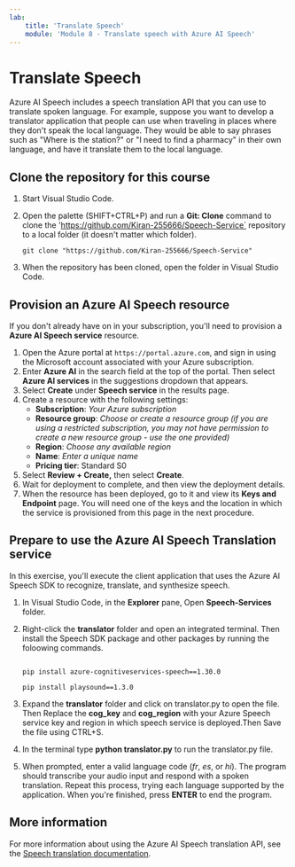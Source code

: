```yaml
---
lab:
    title: 'Translate Speech'
    module: 'Module 8 - Translate speech with Azure AI Speech'
---
```


# Translate Speech

Azure AI Speech includes a speech translation API that you can use to translate spoken language. For example, suppose you want to develop a translator application that people can use when traveling in places where they don't speak the local language. They would be able to say phrases such as "Where is the station?" or "I need to find a pharmacy" in their own language, and have it translate them to the local language.



## Clone the repository for this course



1. Start Visual Studio Code.
2. Open the palette (SHIFT+CTRL+P) and run a **Git: Clone** command to clone the 'https://github.com/Kiran-255666/Speech-Service` repository to a local folder (it doesn't matter which folder).
   
    ```
    git clone "https://github.com/Kiran-255666/Speech-Service"
    ```
4. When the repository has been cloned, open the folder in Visual Studio Code.


## Provision an Azure AI Speech resource

If you don't already have on in your subscription, you'll need to provision a **Azure AI Speech service** resource.

1. Open the Azure portal at `https://portal.azure.com`, and sign in using the Microsoft account associated with your Azure subscription.
1. Enter **Azure AI** in the search field at the top of the portal. Then select **Azure AI services** in the suggestions dropdown that appears.
1. Select **Create** under **Speech service** in the results page.
1. Create a resource with the following settings:
    - **Subscription**: *Your Azure subscription*
    - **Resource group**: *Choose or create a resource group (if you are using a restricted subscription, you may not have permission to create a new resource group - use the one provided)*
    - **Region**: *Choose any available region*
    - **Name**: *Enter a unique name*
    - **Pricing tier**: Standard S0
1. Select **Review + Create,** then select **Create**.
1. Wait for deployment to complete, and then view the deployment details.
1. When the resource has been deployed, go to it and view its **Keys and Endpoint** page. You will need one of the keys and the location in which the service is provisioned from this page in the next procedure.

## Prepare to use the Azure AI Speech Translation service

In this exercise, you'll execute the client application that uses the Azure AI Speech SDK to recognize, translate, and synthesize speech.


1. In Visual Studio Code, in the **Explorer** pane, Open **Speech-Services** folder.
2. Right-click the **translator** folder and open an integrated terminal. Then install the Speech SDK package and other packages by running the foloowing commands.

    ```

    pip install azure-cognitiveservices-speech==1.30.0
    
    ```
    
    ```
    pip install playsound==1.3.0
    ```

3. Expand the  **translator** folder and click on translator.py to open the file. Then Replace the **cog_key** and **cog_region** with your Azure Speech service key and region in which speech service is deployed.Then Save the file using CTRL+S.
4. In the terminal type **python translator.py** to run the translator.py file.
5. When prompted, enter a valid language code (*fr*, *es*, or *hi*). The program should transcribe your audio input and respond with a spoken translation. Repeat this process, trying each language supported by the application. When you're finished, press **ENTER** to end the program.


## More information

For more information about using the Azure AI Speech translation API, see the [Speech translation documentation](/azure/ai-services/speech-service/speech-translation).
